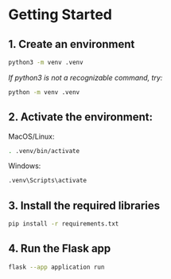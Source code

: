 # Getting Started

## 1. Create an environment

```bash
python3 -m venv .venv
```

*If python3 is not a recognizable command, try:*

```bash
python -m venv .venv
```

## 2. Activate the environment:

MacOS/Linux:

```bash
. .venv/bin/activate
```

Windows:

```bash
.venv\Scripts\activate
```

## 3. Install the required libraries

```bash
pip install -r requirements.txt
```

## 4. Run the Flask app

```bash
flask --app application run
```
